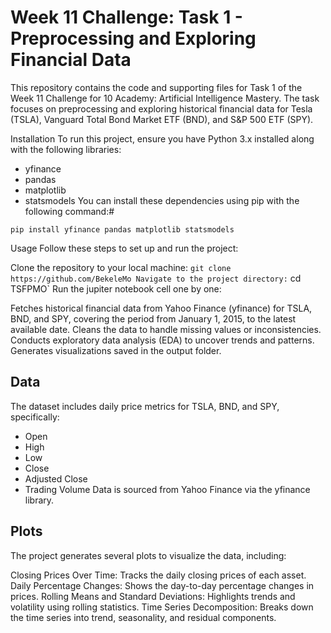 # Week 11 Challenge: Task 1 - Preprocessing and Exploring Financial Data

This repository contains the code and supporting files for Task 1 of the Week 11 Challenge for 10 Academy: Artificial Intelligence Mastery. The task focuses on preprocessing and exploring historical financial data for Tesla (TSLA), Vanguard Total Bond Market ETF (BND), and S&P 500 ETF (SPY).

Installation
To run this project, ensure you have Python 3.x installed along with the following libraries:

- yfinance
- pandas
- matplotlib
- statsmodels
  You can install these dependencies using pip with the following command:#

`pip install yfinance pandas matplotlib statsmodels`

Usage
Follow these steps to set up and run the project:

Clone the repository to your local machine:
`
git clone https://github.com/BekeleMo
Navigate to the project directory:
`
cd TSFPMO`
Run the jupiter notebook cell one by one:

Fetches historical financial data from Yahoo Finance (yfinance) for TSLA, BND, and SPY, covering the period from January 1, 2015, to the latest available date.
Cleans the data to handle missing values or inconsistencies.
Conducts exploratory data analysis (EDA) to uncover trends and patterns.
Generates visualizations saved in the output folder.

## Data

The dataset includes daily price metrics for TSLA, BND, and SPY, specifically:

- Open
- High
- Low
- Close
- Adjusted Close
- Trading Volume
  Data is sourced from Yahoo Finance via the yfinance library.

## Plots

The project generates several plots to visualize the data, including:

Closing Prices Over Time: Tracks the daily closing prices of each asset.
Daily Percentage Changes: Shows the day-to-day percentage changes in prices.
Rolling Means and Standard Deviations: Highlights trends and volatility using rolling statistics.
Time Series Decomposition: Breaks down the time series into trend, seasonality, and residual components.
